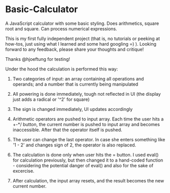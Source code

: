 # Basic-Calculator
A JavaScript calculator with some basic styling. Does arithmetics, square root and square. Can process numerical expressions.

This is my first fully independent project (that is, no tutorials or peeking at how-tos, just using what I learned and some hard googling =) ).
Looking forward to any feedback, please share your thoughts and critique!

Thanks @hjoeftung for testing!

Under the hood the calculation is performed this way:
1) Two categories of input: an array containing all operations and operands; and a number that is currently being manipulated

2) All powering is done immediately, tough not reflected in UI (the display just adds a radical or '^2' for square)

3) The sign is changed immediately, UI updates accordingly

4) Arithmetic operators are pushed to input array. Each time the user hits a +-*/ button, the current number is pushed to input array 
and becomes inaccessible. After that the operator itself is pushed.

5) The user can change the last operator. In case she enters something like '1 - 2' and changes sign of 2, the operator is also replaced.

6) The calculation is done only when user hits the = button. I used eval() for calculation previously, but then changed it to a hand-coded
function - considering the potential danger of eval() and also for the sake of excercise.

7) After calculation, the input array resets, and the result becomes the new current number.
